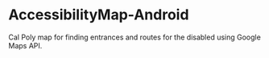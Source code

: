 # AccessibilityMap-Android
Cal Poly map for finding entrances and routes for the disabled using Google Maps API.
